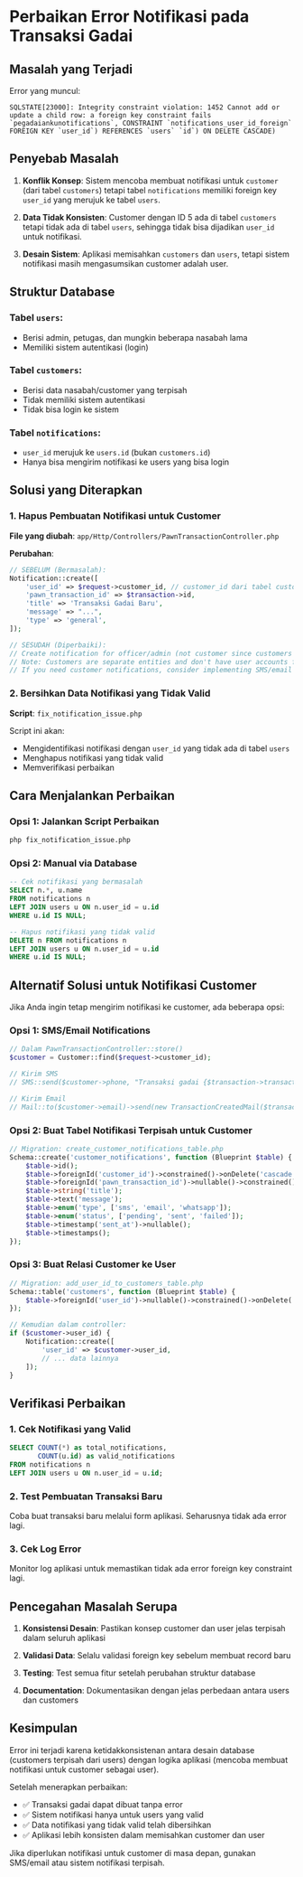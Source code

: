 # Perbaikan Error Notifikasi pada Transaksi Gadai

## Masalah yang Terjadi

Error yang muncul:
```
SQLSTATE[23000]: Integrity constraint violation: 1452 Cannot add or update a child row: a foreign key constraint fails `pegadaiankunotifications`, CONSTRAINT `notifications_user_id_foreign` FOREIGN KEY `user_id`) REFERENCES `users` `id`) ON DELETE CASCADE)
```

## Penyebab Masalah

1. **Konflik Konsep**: Sistem mencoba membuat notifikasi untuk `customer` (dari tabel `customers`) tetapi tabel `notifications` memiliki foreign key `user_id` yang merujuk ke tabel `users`.

2. **Data Tidak Konsisten**: Customer dengan ID 5 ada di tabel `customers` tetapi tidak ada di tabel `users`, sehingga tidak bisa dijadikan `user_id` untuk notifikasi.

3. **Desain Sistem**: Aplikasi memisahkan `customers` dan `users`, tetapi sistem notifikasi masih mengasumsikan customer adalah user.

## Struktur Database

### Tabel `users`:
- Berisi admin, petugas, dan mungkin beberapa nasabah lama
- Memiliki sistem autentikasi (login)

### Tabel `customers`:
- Berisi data nasabah/customer yang terpisah
- Tidak memiliki sistem autentikasi
- Tidak bisa login ke sistem

### Tabel `notifications`:
- `user_id` merujuk ke `users.id` (bukan `customers.id`)
- Hanya bisa mengirim notifikasi ke users yang bisa login

## Solusi yang Diterapkan

### 1. Hapus Pembuatan Notifikasi untuk Customer

**File yang diubah**: `app/Http/Controllers/PawnTransactionController.php`

**Perubahan**:
```php
// SEBELUM (Bermasalah):
Notification::create([
    'user_id' => $request->customer_id, // customer_id dari tabel customers
    'pawn_transaction_id' => $transaction->id,
    'title' => 'Transaksi Gadai Baru',
    'message' => "...",
    'type' => 'general',
]);

// SESUDAH (Diperbaiki):
// Create notification for officer/admin (not customer since customers are not users)
// Note: Customers are separate entities and don't have user accounts for notifications
// If you need customer notifications, consider implementing SMS/email notifications instead
```

### 2. Bersihkan Data Notifikasi yang Tidak Valid

**Script**: `fix_notification_issue.php`

Script ini akan:
- Mengidentifikasi notifikasi dengan `user_id` yang tidak ada di tabel `users`
- Menghapus notifikasi yang tidak valid
- Memverifikasi perbaikan

## Cara Menjalankan Perbaikan

### Opsi 1: Jalankan Script Perbaikan
```bash
php fix_notification_issue.php
```

### Opsi 2: Manual via Database
```sql
-- Cek notifikasi yang bermasalah
SELECT n.*, u.name 
FROM notifications n 
LEFT JOIN users u ON n.user_id = u.id 
WHERE u.id IS NULL;

-- Hapus notifikasi yang tidak valid
DELETE n FROM notifications n 
LEFT JOIN users u ON n.user_id = u.id 
WHERE u.id IS NULL;
```

## Alternatif Solusi untuk Notifikasi Customer

Jika Anda ingin tetap mengirim notifikasi ke customer, ada beberapa opsi:

### Opsi 1: SMS/Email Notifications
```php
// Dalam PawnTransactionController::store()
$customer = Customer::find($request->customer_id);

// Kirim SMS
// SMS::send($customer->phone, "Transaksi gadai {$transaction->transaction_code} berhasil dibuat");

// Kirim Email
// Mail::to($customer->email)->send(new TransactionCreatedMail($transaction));
```

### Opsi 2: Buat Tabel Notifikasi Terpisah untuk Customer
```php
// Migration: create_customer_notifications_table.php
Schema::create('customer_notifications', function (Blueprint $table) {
    $table->id();
    $table->foreignId('customer_id')->constrained()->onDelete('cascade');
    $table->foreignId('pawn_transaction_id')->nullable()->constrained()->onDelete('cascade');
    $table->string('title');
    $table->text('message');
    $table->enum('type', ['sms', 'email', 'whatsapp']);
    $table->enum('status', ['pending', 'sent', 'failed']);
    $table->timestamp('sent_at')->nullable();
    $table->timestamps();
});
```

### Opsi 3: Buat Relasi Customer ke User
```php
// Migration: add_user_id_to_customers_table.php
Schema::table('customers', function (Blueprint $table) {
    $table->foreignId('user_id')->nullable()->constrained()->onDelete('set null');
});

// Kemudian dalam controller:
if ($customer->user_id) {
    Notification::create([
        'user_id' => $customer->user_id,
        // ... data lainnya
    ]);
}
```

## Verifikasi Perbaikan

### 1. Cek Notifikasi yang Valid
```sql
SELECT COUNT(*) as total_notifications,
       COUNT(u.id) as valid_notifications
FROM notifications n
LEFT JOIN users u ON n.user_id = u.id;
```

### 2. Test Pembuatan Transaksi Baru
Coba buat transaksi baru melalui form aplikasi. Seharusnya tidak ada error lagi.

### 3. Cek Log Error
Monitor log aplikasi untuk memastikan tidak ada error foreign key constraint lagi.

## Pencegahan Masalah Serupa

1. **Konsistensi Desain**: Pastikan konsep customer dan user jelas terpisah dalam seluruh aplikasi

2. **Validasi Data**: Selalu validasi foreign key sebelum membuat record baru

3. **Testing**: Test semua fitur setelah perubahan struktur database

4. **Documentation**: Dokumentasikan dengan jelas perbedaan antara users dan customers

## Kesimpulan

Error ini terjadi karena ketidakkonsistenan antara desain database (customers terpisah dari users) dengan logika aplikasi (mencoba membuat notifikasi untuk customer sebagai user). 

Setelah menerapkan perbaikan:
- ✅ Transaksi gadai dapat dibuat tanpa error
- ✅ Sistem notifikasi hanya untuk users yang valid
- ✅ Data notifikasi yang tidak valid telah dibersihkan
- ✅ Aplikasi lebih konsisten dalam memisahkan customer dan user

Jika diperlukan notifikasi untuk customer di masa depan, gunakan SMS/email atau sistem notifikasi terpisah.